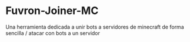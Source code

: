 # Fuvron-Joiner-MC
Una herramienta dedicada a unir bots a servidores de minecraft de forma sencilla / atacar con bots a un servidor
